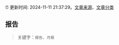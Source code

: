 :alarm_clock: 更新时间: 2024-11-11 21:37:29。[文章来源](/README.md)、[文章分类](/TAGS.md)

## 报告


> 关键字：`报告`、`月报`



